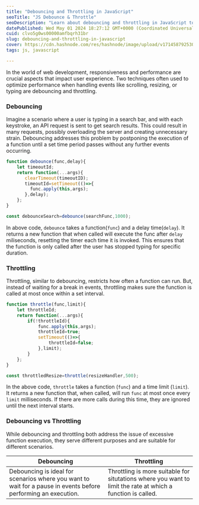```yaml
---
title: "Debouncing and Throttling in JavaScript"
seoTitle: "JS Debounce & Throttle"
seoDescription: "Learn about debouncing and throttling in JavaScript to optimize event handling performance effectively"
datePublished: Wed May 01 2024 18:27:12 GMT+0000 (Coordinated Universal Time)
cuid: clvo5g0ws00000amfbqrh31br
slug: debouncing-and-throttling-in-javascript
cover: https://cdn.hashnode.com/res/hashnode/image/upload/v1714587925304/5a49382c-06b7-4834-9d02-9eeb6e866fff.png
tags: js, javascript

---
```


In the world of web development, responsiveness and performance are crucial aspects that impact user experience. Two techniques often used to optimize performance when handling events like scrolling, resizing, or typing are debouncing and throttling.

### Debouncing

Imagine a scenario where a user is typing in a search bar, and with each keystroke, an API request is sent to get search results. This could result in many requests, possibly overloading the server and creating unnecessary strain. Debouncing addresses this problem by postponing the execution of a function until a set time period passes without any further events occurring.

```javascript
function debounce(func,delay){
    let timeoutId;
    return function(...args){
       clearTimeout(timeoutID);
       timeoutId=setTimeout(()=>{
         func.apply(this,args);
       },delay);
    };
}

const debounceSearch=debounce(searchFunc,1000);
```

In above code, `debounce` takes a function(`func`) and a delay time(`delay`). It returns a new function that when called will execute the func after `delay` miliseconds, resetting the timer each time it is invoked. This ensures that the function is only called after the user has stopped typing for specific duration.

### Throttling

Throttling, similar to debouncing, restricts how often a function can run. But, instead of waiting for a break in events, throttling makes sure the function is called at most once within a set interval.

```javascript
function throttle(func,limit){
    let throttleId;
    return function(...args){
        if(!throttleId){
            func.apply(this,args);
            throttleId=true;
            setTimeout(()=>{
                throttleId=false;
            },limit);
        }    
    };
}

const throttledResize=throttle(resizeHandler,500);
```

In the above code, `throttle` takes a function (`func`) and a time limit (`limit`). It returns a new function that, when called, will run `func` at most once every `limit` milliseconds. If there are more calls during this time, they are ignored until the next interval starts.

### Debouncing vs Throttling

While debouncing and throttling both address the issue of excessive function execution, they serve different purposes and are suitable for different scenarios.

| Debouncing | Throttling |
| --- | --- |
| Debouncing is ideal for scenarios where you want to wait for a pause in events before performing an execution. | Throttling is more suitable for situtations where you want to limit the rate at which a function is called. |